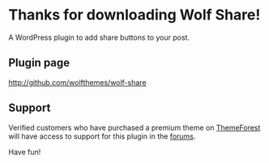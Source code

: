 # Thanks for downloading Wolf Share!

A WordPress plugin to add share buttons to your post.

## Plugin page
http://github.com/wolfthemes/wolf-share

## Support
Verified customers who have purchased a premium theme on [ThemeForest](http://wlfthm.es/tf)
will have access to support for this plugin in the [forums](http://wlfthm.es/help).

Have fun!
